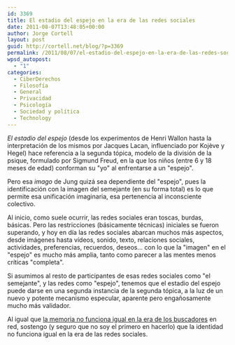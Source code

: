 ```yaml
---
id: 3369
title: El estadio del espejo en la era de las redes sociales
date: 2011-08-07T13:48:05+00:00
author: Jorge Cortell
layout: post
guid: http://cortell.net/blog/?p=3369
permalink: /2011/08/07/el-estadio-del-espejo-en-la-era-de-las-redes-sociales/
wpsd_autopost:
  - "1"
categories:
  - CiberDerechos
  - Filosofí­a
  - General
  - Privacidad
  - Psicología
  - Sociedad y polí­tica
  - Technology
---
```

_El estadio del espejo_ (desde los experimentos de Henri Wallon hasta la interpretación de los mismos por Jacques Lacan, influenciado por Kojève y Hegel) hace referencia a la segunda tópica, modelo de la división de la psique, formulado por Sigmund Freud, en la que los niños (entre 6 y 18 meses de edad) conforman su "yo" al enfrentarse a un "espejo".

Pero esa _imago_ de Jung quizá sea dependiente del "espejo", pues la identificación con la imagen del semejante (en su forma total) es lo que permite esa unificación imaginaria, esa pertenencia al inconsciente colectivo.

Al inicio, como suele ocurrir, las redes sociales eran toscas, burdas, básicas. Pero las restricciones (básicamente técnicas) iniciales se fueron superando, y hoy en día las redes sociales abarcan muchos más aspectos, desde imágenes hasta vídeos, sonido, texto, relaciones sociales, actividades, preferencias, recuerdos, deseos... con lo que la "imagen" en el "espejo" es mucho más amplia, tanto como parecer a las mentes menos críticas "completa".

Si asumimos al resto de participantes de esas redes sociales como "el semejante", y las redes como "espejo", tenemos que el estadio del espejo puede darse en una segunda instancia de la segunda tópica, a la luz de un nuevo y potente mecanismo especular, aparente pero engañosamente mucho más validador.

Al igual que <a title="Estudio de Columbia" href="http://news.columbia.edu/research/2490" target="_blank">la memoria no funciona igual en la era de los buscadores</a> en red, sostengo (y seguro que no soy el primero en hacerlo) que la identidad no funciona igual en la era de las redes sociales.